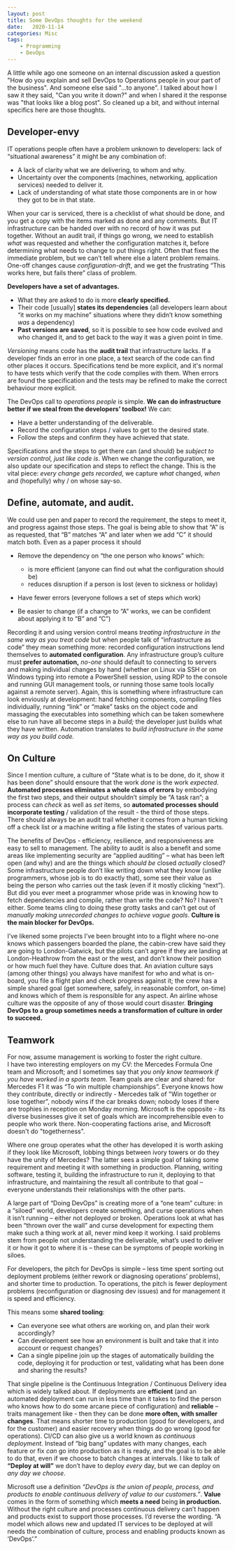 ```yaml
---
layout: post
title: Some DevOps thoughts for the weekend
date:   2020-11-14
categories: Misc
tags: 
    - Programming
    - DevOps
---
```


A little while ago one someone on an internal discussion asked a question "How
do you explain and sell DevOps to Operations people in your part of the
business". And someone else said "...to anyone". I talked about how I saw it
they said, "Can you write it down?" and when I shared it the response was "that
looks like a blog post". So cleaned up a bit, and without internal specifics
here are those thoughts.

Developer-envy
--------------

IT operations people often have a problem unknown to developers: lack of
“situational awareness” it might be any combination of:
-   A lack of clarity what we are delivering, to whom and why.
-   Uncertainty over the components (machines, networking, application services)
    needed to deliver it.
-   Lack of understanding of what state those components are in or how they got
    to be in that state.

When your car is serviced, there is a checklist of what should be done, and you
get a copy with the items marked as done and any comments. But IT infrastructure
can be handed over with no record of how it was put together. Without an audit
trail, if things go wrong, we need to establish *what* was requested and whether
the configuration matches it, before determining what needs to change to put
things right. Often that fixes the immediate problem, but we can’t tell where
else a latent problem remains. One-off changes cause *configuration-drift*, and
we get the frustrating “This works here, but fails there” class of problem.

**Developers have a set of advantages.**
-   What they are asked to do is more **clearly specified.**
-   Their code [usually] **states its dependencies** (all developers learn about
    “it works on my machine” situations where they didn’t know something *was* a
    dependency)
-   **Past versions are saved**, so it is possible to see how code evolved and
    who changed it, and to get back to the way it was a given point in time.

*Versioning* means code has the **audit trail** that infrastructure lacks. If a
developer finds an error in one place, a text search of the code can find other
places it occurs. Specifications tend be more explicit, and it's normal to have
tests which verify that the code complies with them. When errors are found the
specification and the tests may be refined to make the correct behaviour more
explicit.

The DevOps call to *operations people* is simple. **We can do infrastructure
better if we steal from the developers’ toolbox!** We can:
-   Have a better understanding of the deliverable.
-   Record the configuration steps / values to get to the desired state.
-   Follow the steps and confirm they have achieved that state.

Specifications and the steps to get there can (and should) be *subject to
version control, just like code is*. When we change the configuration, we also
update our specification and steps to reflect the change. This is the vital
piece: *every change gets recorded*, we capture *what* changed, *when* and
(hopefully) why / on whose say-so.

Define, automate, and audit.
----------------------------

We could use pen and paper to record the requirement, the steps to meet it, and
progress against those steps. The goal is being able to show that “A” is as
requested, that “B” matches “A” and later when we add “C” it should match both.
Even as a paper process it should
-   Remove the dependency on “the one person who knows” which:
    -   is more efficient (anyone can find out what the configuration should be)
    -   reduces disruption if a person is lost (even to sickness or holiday)
-   Have fewer errors (everyone follows a set of steps which work)

-   Be easier to change (if a change to “A” works, we can be confident about
    applying it to “B” and “C”)

Recording it and using version control means *treating infrastructure in the
same way as you treat code* but when people talk of “infrastructure as code”
they mean something more: recorded configuration instructions lend themselves to
**automated configuration**. Any infrastructure group’s culture must **prefer
automation,** *no-one* should default to connecting to servers and making individual
changes by hand (whether on Linux via SSH or on Windows typing into remote a
PowerShell session, using RDP to the console and running GUI management tools,
or running those same tools locally against a remote server). Again, this is
something where infrastructure can look enviously at development: hand fetching
components, compiling files individually, running “link” or “make” tasks on the
object code and massaging the executables into something which can be taken
somewhere else to run have all become steps in a *build;* the developer just builds
what they have written. Automation translates to *build infrastructure in the
same way as you build code.*

On Culture
----------

Since I mention culture, a culture of “State what is to be done, do it, show it
has been done” should ensoure that the work *done* is the work *expected*. 
**Automated processes eliminates a whole class of errors** by embodying the first 
two steps, and their output shouldn’t simply be “A task ran”; a process can *check* 
as well as *set* items, so **automated processes should incorporate testing** / 
validation of the result - the third of those steps. There should always be an 
audit trail whether it comes from a human ticking off a check list or a machine 
writing a file listing the states of various parts.

The benefits of DevOps - efficiency, resilience, and responsiveness are easy to
sell to management. The ability to audit is also a benefit and some areas like
implementing security are “applied auditing” – what has been left open (and why)
and are the things which *should be* closed *actually* closed? Some
infrastructure people don’t like writing down what they know (unlike
programmers, whose job is to do exactly that), some see their value as being the
person who carries out the task (even if it mostly clicking “next”). But did you
ever meet a programmer whose pride was in knowing how to fetch dependencies and
compile, rather than write the code? No? I haven't either. Some teams cling to
doing these grotty tasks and can’t get out of *manually making unrecorded changes
to achieve vague goals*. **Culture is the main blocker for DevOps.**

I’ve likened some projects I’ve been brought into to a flight where no-one knows
which passengers boarded the plane, the cabin-crew have said they are going to
London-Gatwick, but the pilots can’t agree if they are landing at
London-Heathrow from the east or the west, and don’t know their position or how
much fuel they have. Culture does that. An aviation culture says (among other
things) you always have manifest for who and what is on-board, you file a flight
plan and check progress against it; the crew has a simple shared goal (get
somewhere, safely, in reasonable comfort, on-time) and knows which of them is
responsible for any aspect. An airline whose culture was the opposite of any of
those would court disaster. **Bringing DevOps to a group sometimes needs a
transformation of culture in order to succeed.**

Teamwork
--------

For now, assume management is working to foster the right culture.  
I have two interesting employers on my CV: the Mercedes Formula One team and
Microsoft; and I sometimes say that *you only know teamwork if you have worked
in a sports team*. Team goals are clear and shared: for Mercedes F1 it was “To
win multiple championships”. Everyone knows how they contribute, directly or
indirectly - Mercedes talk of "Win together or lose together", nobody wins if
the car breaks down; nobody loses if there are trophies in reception on Monday
morning. Microsoft is the opposite - its diverse businesses give it set of goals
which are incomprehensible even to people who work there. Non-cooperating
factions arise, and Microsoft doesn't do "togetherness".

Where one group operates what the other has developed it is worth asking if they
look like Microsoft, lobbing things between ivory towers or do they have the
unity of Mercedes? The latter sees a simple goal of taking some requirement and
meeting it with something in production. Planning, writing software, testing it,
building the infrastructure to run it, deploying to that infrastructure, and
maintaining the result all contribute to that goal – everyone understands
their relationships with the other parts.

A large part of “Doing DevOps” is creating more of a “one team” culture: in a
“siloed” world, developers create something, and curse operations when it isn’t
running – either not deployed or broken. Operations look at what has been
“thrown over the wall” and curse development for expecting them make such a
thing work at all, never mind keep it working. I said problems stem from people
not understanding the deliverable, what’s used to deliver it or how it got to
where it is – these can be symptoms of people working in siloes.

For developers, the pitch for DevOps is simple – less time spent sorting out
deployment problems (either rework or diagnosing operations’ problems), and
shorter time to production. To operations, the pitch is fewer deployment problems
(reconfiguration or diagnosing dev issues) and for management it is speed and
efficiency.

This means some **shared tooling**:
-   Can everyone see what others are working on, and plan their work
    accordingly?
-   Can development see how an environment is built and take that it into
    account or request changes?
-   Can a single pipeline join up the stages of automatically building the
    code, deploying it for production or test, validating what has been done and
    sharing the results?

That single pipeline is the Continuous Integration / Continuous Delivery idea which is 
widely talked about. If deployments are **efficient** (and an automated deployment can run 
in less time than it takes to find the person who knows how to do some arcane piece of 
configuration) and **reliable** – traits management like - then they can be done **more often, 
with smaller changes**. That means shorter time to production (good for developers, and 
for the customer) and easier recovery when things do go wrong (good for operations). 
CI/CD can also give us a world known as *continuous deployment*. Instead of “big bang” 
updates with many changes, each feature or fix *can* go into production as it is ready, 
and the goal is to be able to do that, even if we choose to batch changes at intervals.
I like to talk of **“Deploy at will”** we don’t have to deploy *every* day, but we can
deploy on *any day we choose*.

Microsoft use a definition *“DevOps is the union of people, process, and
products to enable continuous delivery of value to our customers.”*. **Value**
comes in the form of something which **meets a need** being **in production.**
Without the right culture and processes continuous delivery can’t happen and
products exist to support those processes. I’d reverse the wording. “A model
which allows new and updated IT services to be deployed at will needs the
combination of culture, process and enabling products known as ‘DevOps’.”
